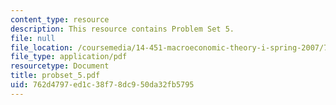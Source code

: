 ```yaml
---
content_type: resource
description: This resource contains Problem Set 5.
file: null
file_location: /coursemedia/14-451-macroeconomic-theory-i-spring-2007/762d4797ed1c38f78dc950da32fb5795_probset_5.pdf
file_type: application/pdf
resourcetype: Document
title: probset_5.pdf
uid: 762d4797-ed1c-38f7-8dc9-50da32fb5795
---
```

